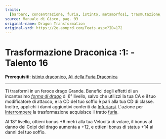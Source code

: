 ```yaml
---
traits:
  [barbaro, concentrazione, furia, istinto, metamorfosi, trasmutazione, primevo]
source: Manuale di Gioco, pag. 93
original-name: Dragon Transformation
original-srd: https://2e.aonprd.com/Feats.aspx?ID=172
---
```


# Trasformazione Draconica :1: - Talento 16

**Prerequisiti**:
[istinto draconico](/classi/barbaro/istinti/istinto-draconico),
[Ali della Furia Draconica](/talenti/barbaro/ali-della-furia-draconica)

---

Ti trasformi in un feroce drago Grande. Benefici degli effetti di un incantesimo
_[forma di drago](/incantesimi/forma-di-drago)_ di 6° livello, salvo che
utilizzi la tua CA e il tuo modificatore di attacco, e la CD del tuo soffio è
pari alla tua CD di classe. Inoltre, applichi i danni aggiuntivi conferiti da
[Infuriarsi](/azioni/classe/infuriarsi). L'azione per
[Interrompere](/azioni/speciale/interrompere) la trasformazione acquisisce il
tratto [furia](/tratti/furia).

Al 18° livello, ottieni bonus +6 metri alla tua Velocità di volare, il bonus al
danno dei Colpi del drago aumenta a +12, e ottieni bonus di status +14 ai danni
del tuo soffio.
